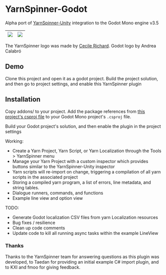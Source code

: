 # YarnSpinner-Godot
Alpha port of [YarnSpinner-Unity](https://github.com/YarnSpinnerTool/YarnSpinner-Unity) integration to the Godot Mono engine v3.5


| ![](./addons/YarnSpinnerGodot/Editor/Icons/YarnSpinnerLogo.png) | ![](./Godot_icon.png) |
|-----------------------------------------------------------------|-----------------------|

The YarnSpinner logo was made by [Cecile Richard](https://www.cecile-richard.com/).
Godot logo by Andrea Calabró

## Demo

Clone this project and open it as a godot project. Build the project solution, and then go to project settings,
and enable this YarnSpinner plugin

## Installation

Copy addons/ to your project. Add the package references from [this project's csproj file](./YarnSpinner-Godot.csproj) to your Godot Mono project's `.csproj` file.

Build your Godot project's solution, and then enable the plugin in the project settings

Working:
* Create a Yarn Project, Yarn Script, or Yarn Localization through the Tools > YarnSpinner menu
* Manage your Yarn Project with a custom inspector which provides buttons similar to the YarnSpinner-Unity inspector
* Yarn scripts will re-import on change, triggering a compilation of all yarn scripts in the associated project
* Storing a compiled yarn program, a list of errors, line metadata, and string tables.
* Dialogue runners, commands, and functions
* Example line view and option view 

TODO:
* Generate Godot localization CSV files from yarn Localization resources
* Bug fixes / resilience
* Clean up code comments
* Update code to kill all running async tasks within the example LineView

### Thanks

Thanks to the YarnSpinner team for answering questions as this plugin was developed, to Taedan for providing an initial example C# import plugin, and to KXI and fmoo for giving feedback.